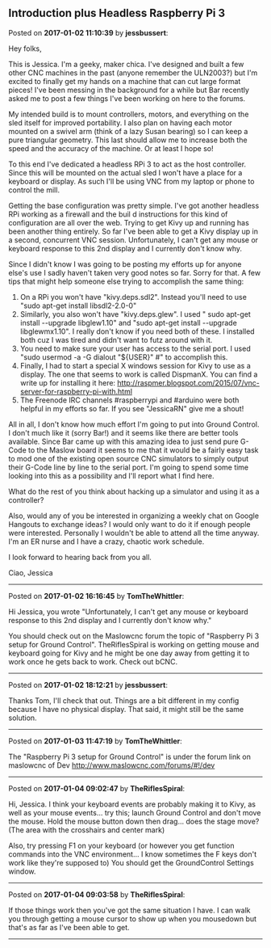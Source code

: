 ## Introduction plus Headless Raspberry Pi 3
Posted on **2017-01-02 11:10:39** by **jessbussert**:

Hey folks,

This is Jessica.  I'm a geeky, maker chica.  I've designed and built a few other CNC machines in the past (anyone remember the ULN2003?) but I'm excited to finally get my hands on a machine that can cut large format pieces!  I've been messing in the background for a while but Bar recently asked me to post a few things I've been working on here to the forums.

My intended build is to mount controllers, motors, and everything on the sled itself for improved portability.  I also plan on having each motor mounted on a swivel arm (think of a lazy Susan bearing) so I can keep a pure triangular geometry.  This last should allow me to increase both the speed and the accuracy of the machine.  Or at least I hope so!

To this end I've dedicated a headless RPi 3 to act as the host controller.  Since this will be mounted on the actual sled I won't have a place for a keyboard or display.  As such I'll be using VNC from my laptop or phone to control the mill.

Getting the base configuration was pretty simple.  I've got another headless RPi working as a firewall and the buil d instructions for this kind of configuration are all over the web.  Trying to get Kivy up and running has been another thing entirely.  So far I've been able to get a Kivy display up in a second, concurrent VNC session.  Unfortunately, I can't get any mouse or keyboard response to this 2nd display and I currently don't know why.

Since I didn't know I was going to be posting my efforts up for anyone else's use I sadly haven't taken very good notes so far.  Sorry for that.  A few tips that might help someone else trying to accomplish the same thing:

1)	On a RPi you won't have "kivy.deps.sdl2".  Instead you'll need to use "sudo apt-get install libsdl2-2.0-0"
2)	Similarly, you also won't have "kivy.deps.glew".  I used " sudo apt-get install --upgrade libglew1.10" and "sudo apt-get install --upgrade libglewmx1.10".  I really don't know if you need both of these.  I installed both cuz I was tired and didn't want to futz around with it.
3)	You need to make sure your user has access to the serial port.  I used "sudo usermod -a -G dialout "${USER}" #" to accomplish this.
4)	Finally, I had to start a special X windows session for Kivy to use as a display.  The one that seems to work is called DispmanX.  You can find a write up for installing it here: http://raspmer.blogspot.com/2015/07/vnc-server-for-raspberry-pi-with.html
5)	The Freenode IRC channels #raspberrypi and #arduino were both helpful in my efforts so far.  If you see "JessicaRN" give me a shout!

All in all, I don't know how much effort I'm going to put into Ground Control.  I don't much like it (sorry Bar!) and it seems like there are better tools available.  Since Bar came up with this amazing idea to just send pure G-Code to the Maslow board it seems to me that it would be a fairly easy task to mod one of the existing open source CNC simulators to simply output their G-Code line by line to the serial port.  I'm going to spend some time looking into this as a possibility and I'll report what I find here.

What do the rest of you think about hacking up a simulator and using it as a controller?

Also, would any of you be interested in organizing a weekly chat on Google Hangouts to exchange ideas?  I would only want to do it if enough people were interested.  Personally I wouldn't be able to attend all the time anyway.  I'm an ER nurse and I have a crazy, chaotic work schedule.

I look forward to hearing back from you all.

Ciao,
Jessica

---

Posted on **2017-01-02 16:16:45** by **TomTheWhittler**:

Hi Jessica,
you wrote "Unfortunately, I can't get any mouse or keyboard response to this 2nd display and I currently don't know why."

 You should check out on the Maslowcnc forum the topic of "Raspberry Pi 3 setup for Ground Control".
TheRiflesSpiral is working on getting mouse and keyboard going for Kivy and he might be one day away from getting it to work once he gets back to work.
Check out bCNC.

---

Posted on **2017-01-02 18:12:21** by **jessbussert**:

Thanks Tom,
I'll check that out.  Things are a bit different in my config because I have no physical display.  That said, it might still be the same solution.

---

Posted on **2017-01-03 11:47:19** by **TomTheWhittler**:

The "Raspberry Pi 3 setup for Ground Control"
is under the forum link on maslowcnc  of Dev
http://www.maslowcnc.com/forums/#!/dev

---

Posted on **2017-01-04 09:02:47** by **TheRiflesSpiral**:

Hi, Jessica. I think your keyboard events are probably making it to Kivy, as well as your mouse events... try this; launch Ground Control and don't move the mouse. Hold the mouse button down then drag... does the stage move? (The area with the crosshairs and center mark)

Also, try pressing F1 on your keyboard (or however you get function commands into the VNC environment... I know sometimes the F keys don't work like they're supposed to) You should get the GroundControl Settings window.

---

Posted on **2017-01-04 09:03:58** by **TheRiflesSpiral**:

If those things work then you've got the same situation I have. I can walk you through getting a mouse cursor to show up when you mousedown but that's as far as I've been able to get.

---

